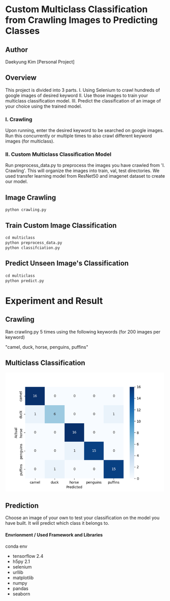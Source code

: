 ﻿# Custom Multiclass Classification from Crawling Images to Predicting Classes 


## Author
Daekyung Kim [Personal Project]

## Overview
This project is divided into 3 parts.
I. Using Selenium to crawl hundreds of google images of desired keyword 
II. Use those images to train your multiclass classification model. 
III. Predict the classification of an image of your choice using the trained model.


### I. Crawling
Upon running, enter the desired keyword to be searched on google images.
Run this concurrently or multiple times to also crawl different keyword images (for multiclass).



### II. Custom Multiclass Classification Model
Run preprocess_data.py to preprocess the images you have crawled from 'I. Crawling'.
This will organize the images into train, val, test directories. We used transfer learning model from ResNet50 and
imagenet dataset to create our model.



## Image Crawling

```
python crawling.py
```

## Train Custom Image Classification 

```
cd multiclass
python preprocess_data.py
python classifciation.py
```

## Predict Unseen Image's Classification 

```
cd multiclass
python predict.py
```


# Experiment and Result

## Crawling
Ran crawling.py 5 times using the following keywords (for 200 images per keyword)

"camel, duck, horse, penguins, puffins"

## Multiclass Classification
  <img src="/result.png" width="500" title="Confusion Matrix">


## Prediction
Choose an image of your own to test your classification on the model you have built. It will predict which class it belongs to.



#### Envrionment / Used Framework and Libraries
conda env

- tensorflow 2.4
- h5py 2.1 
- selenium 
- urllib
- matplotlib
- numpy
- pandas
- seaborn
